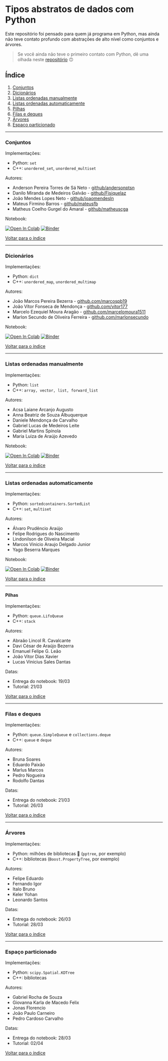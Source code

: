 # Tipos abstratos de dados com Python

Este repositório foi pensado para quem já programa em Python, mas ainda não teve contato profundo com abstrações de alto nível como conjuntos e árvores.

> Se você ainda não teve o primeiro contato com Python, dê uma olhada neste [repositório](https://github.com/leobezerra/python-zero) 🙃

## Índice

1. [Conjuntos](#conjuntos)
2. [Dicionários](#dicionários)
3. [Listas ordenadas manualmente](#listas-ordenadas-manualmente)
4. [Listas ordenadas automaticamente](#listas-ordenadas-automaticamente)
5. [Pilhas](#pilhas)
6. [Filas e deques](#filas-e-deques)
7. [Árvores](#árvores)
8. [Espaço particionado](#espaço-particionado)

---

### Conjuntos

Implementações:
- Python: `set`
- C++: `unordered_set`, `unordered_multiset`

Autores:
- Anderson Pereira Torres de Sá Neto - [github/andersonptsn](https://github.com/andersonptsn)
- Danilo Miranda de Medeiros Galvão - [github/Fisiquelaz](https://github.com/Fisiquelaz)
- João Mendes Lopes Neto - [github/joaomendesln](https://github.com/joaomendesln)
- Mateus Firmino Barros - [github/mateusfb](https://github.com/mateusfb)
- Matheus Coelho Gurgel do Amaral - [github/matheuscga](https://github.com/matheuscga)

Notebook: 

[![Open In Colab](https://colab.research.google.com/assets/colab-badge.svg)](https://colab.research.google.com/github/leobezerra/python-tads/blob/master/notebooks/set.ipynb)
[![Binder](https://mybinder.org/badge_logo.svg)](https://mybinder.org/v2/gh/leobezerra/python-tads/master)

[Voltar para o índice](#índice)

---

### Dicionários

Implementações:
- Python: `dict`
- C++: `unordered_map`, `unordered_multimap`

Autores:
- João Marcos Pereira Bezerra - [github.com/marcospb19](https://github.com/marcospb19)
- João Vítor Fonseca de Mendonça - [github.com/vitor177](https://github.com/vitor177)
- Marcelo Ezequiel Moura Aragão - [github.com/marcelomoura1511](https://github.com/marcelomoura1511)
- Marlon Secundo de Oliveira Ferreira - [github.com/marlonsecundo](https://github.com/marlonsecundo)

Notebook: 

[![Open In Colab](https://colab.research.google.com/assets/colab-badge.svg)](https://colab.research.google.com/github/leobezerra/python-tads/blob/master/notebooks/dict.ipynb)
[![Binder](https://mybinder.org/badge_logo.svg)](https://mybinder.org/v2/gh/leobezerra/python-tads/master)

[Voltar para o índice](#índice)

---

### Listas ordenadas manualmente

Implementações:
- Python: `list`
- C++: `array, vector, list, forward_list`

Autores:
- Acsa Laiane Arcanjo Augusto
- Anna Beatriz de Souza Albuquerque
- Daniele Mendonça de Carvalho
- Gabriel Lucas de Medeiros Leite
- Gabriel Martins Spínola
- Maria Luiza de Araújo Azevedo

Notebook: 

[![Open In Colab](https://colab.research.google.com/assets/colab-badge.svg)](https://colab.research.google.com/github/leobezerra/python-tads/blob/master/notebooks/list.ipynb)
[![Binder](https://mybinder.org/badge_logo.svg)](https://mybinder.org/v2/gh/leobezerra/python-tads/master)

[Voltar para o índice](#índice)

---

### Listas ordenadas automaticamente

Implementações:
- Python: `sortedcontainers.SortedList`
- C++: `set`, `multiset`

Autores:
- Álvaro Prudêncio Araújo
- Felipe Rodrigues do Nascimento
- Lindonilson de Oliveira Macial
- Marcos Vinicio Araujo Delgado Junior
- Yago Beserra Marques

Notebook: 

[![Open In Colab](https://colab.research.google.com/assets/colab-badge.svg)](https://colab.research.google.com/github/leobezerra/python-tads/blob/master/notebooks/SortedList.ipynb)
[![Binder](https://mybinder.org/badge_logo.svg)](https://mybinder.org/v2/gh/leobezerra/python-tads/master)

[Voltar para o índice](#índice)

---

#### Pilhas

Implementações:
- Python: `queue.LifoQueue`
- C++: `stack`

Autores:
- Abraão Lincol R. Cavalcante
- Davi César de Araújo Bezerra 
- Emanuel Felipe G. Leão
- João Vitor Dias Xavier
- Lucas Vinicius Sales Dantas

Datas:
- Entrega do notebook: 19/03
- Tutorial: 21/03

[Voltar para o índice](#índice)

---

### Filas e deques

Implementações:
- Python: `queue.SimpleQueue` e `collections.deque`
- C++: `queue` e `deque`

Autores:
- Bruna Soares
- Eduardo Paixão
- Marlus Marcos
- Pedro Nogueira
- Rodolfo Dantas

Datas:
- Entrega do notebook: 21/03
- Tutorial: 26/03

[Voltar para o índice](#índice)

---

### Árvores

Implementações:
- Python: milhões de bibliotecas 🤠 (`pptree`, por exemplo)
- C++: bibliotecas (`Boost.PropertyTree`, por exemplo)

Autores:
- Felipe Eduardo
- Fernando Igor
- Italo Bruno 
- Keler Yohan
- Leonardo Santos

Datas:
- Entrega do notebook: 26/03
- Tutorial: 28/03

[Voltar para o índice](#índice)

---

### Espaço particionado

Implementações:
- Python: `scipy.Spatial.KDTree`
- C++: bibliotecas

Autores:
- Gabriel Rocha de Souza
- Giovanna Karla de Macedo Felix
- Jonas Florencio
- João Paulo Carneiro
- Pedro Cardoso Carvalho

Datas:
- Entrega do notebook: 28/03
- Tutorial: 02/04

[Voltar para o índice](#índice)

